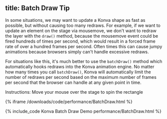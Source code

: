 title: Batch Draw Tip
---

In some situations, we may want to update a Konva shape as fast as possible,
but without causing too many redraws.  For example, if we want to update an
element on the stage via mousemove, we don't want to redraw the layer with the
`draw()` method, because the mousemove event could be fired hundreds of times per
second, which would result in a forced frame rate of over a hundred frames per second.
Often times this can cause jumpy animations because browsers simply can't handle excessive redraws.

For situations like this, it's much better to use the `batchDraw()` method
which automatically hooks redraws into the Konva animation engine.
No matter how many times you call `batchDraw()`, Konva will automatically
limit the number of redraws per second based on the maximum number of frames
per second that the browser can handle at any given point in time.

Instructions: Move your mouse over the stage to spin the rectangle

{% iframe /downloads/code/performance/BatchDraw.html %}

{% include_code Konva Batch Draw Demo performance/BatchDraw.html %}
